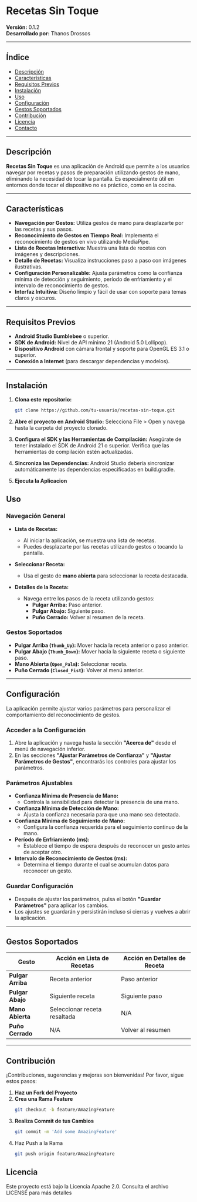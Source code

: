 # Recetas Sin Toque

**Versión:** 0.1.2  
**Desarrollado por:** Thanos Drossos

---

## Índice

- [Descripción](#descripción)
- [Características](#características)
- [Requisitos Previos](#requisitos-previos)
- [Instalación](#instalación)
- [Uso](#uso)
- [Configuración](#configuración)
- [Gestos Soportados](#gestos-soportados)
- [Contribución](#contribución)
- [Licencia](#licencia)
- [Contacto](#contacto)

---

## Descripción

**Recetas Sin Toque** es una aplicación de Android que permite a los usuarios navegar por recetas y pasos de preparación utilizando gestos de mano, eliminando la necesidad de tocar la pantalla. Es especialmente útil en entornos donde tocar el dispositivo no es práctico, como en la cocina.

---

## Características

- **Navegación por Gestos:** Utiliza gestos de mano para desplazarte por las recetas y sus pasos.
- **Reconocimiento de Gestos en Tiempo Real:** Implementa el reconocimiento de gestos en vivo utilizando MediaPipe.
- **Lista de Recetas Interactiva:** Muestra una lista de recetas con imágenes y descripciones.
- **Detalle de Recetas:** Visualiza instrucciones paso a paso con imágenes ilustrativas.
- **Configuración Personalizable:** Ajusta parámetros como la confianza mínima de detección y seguimiento, período de enfriamiento y el intervalo de reconocimiento de gestos.
- **Interfaz Intuitiva:** Diseño limpio y fácil de usar con soporte para temas claros y oscuros.

---

## Requisitos Previos

- **Android Studio Bumblebee** o superior.
- **SDK de Android:** Nivel de API mínimo 21 (Android 5.0 Lollipop).
- **Dispositivo Android** con cámara frontal y soporte para OpenGL ES 3.1 o superior.
- **Conexión a Internet** (para descargar dependencias y modelos).

---

## Instalación

1. **Clona este repositorio:**

   ```bash
   git clone https://github.com/tu-usuario/recetas-sin-toque.git
   ```
2. **Abre el proyecto en Android Studio:**
   Selecciona File > Open y navega hasta la carpeta del proyecto clonado.
3. **Configura el SDK y las Herramientas de Compilación:**
   Asegúrate de tener instalado el SDK de Android 21 o superior.
   Verifica que las herramientas de compilación estén actualizadas.
4. **Sincroniza las Dependencias:**
   Android Studio debería sincronizar automáticamente las dependencias especificadas en build.gradle.
5. **Ejecuta la Aplicacion**

## Uso

### Navegación General

- **Lista de Recetas:**
  - Al iniciar la aplicación, se muestra una lista de recetas.
  - Puedes desplazarte por las recetas utilizando gestos o tocando la pantalla.

- **Seleccionar Receta:**
  - Usa el gesto de **mano abierta** para seleccionar la receta destacada.

- **Detalles de la Receta:**
  - Navega entre los pasos de la receta utilizando gestos:
    - **Pulgar Arriba:** Paso anterior.
    - **Pulgar Abajo:** Siguiente paso.
    - **Puño Cerrado:** Volver al resumen de la receta.

### Gestos Soportados

- **Pulgar Arriba (`Thumb_Up`):** Mover hacia la receta anterior o paso anterior.
- **Pulgar Abajo (`Thumb_Down`):** Mover hacia la siguiente receta o siguiente paso.
- **Mano Abierta (`Open_Palm`):** Seleccionar receta.
- **Puño Cerrado (`Closed_Fist`):** Volver al menú anterior.

---

## Configuración

La aplicación permite ajustar varios parámetros para personalizar el comportamiento del reconocimiento de gestos.

### Acceder a la Configuración

1. Abre la aplicación y navega hasta la sección **"Acerca de"** desde el menú de navegación inferior.
2. En las secciones **"Ajustar Parámetros de Confianza"** y **"Ajustar Parámetros de Gestos"**, encontrarás los controles para ajustar los parámetros.

### Parámetros Ajustables

- **Confianza Mínima de Presencia de Mano:**
  - Controla la sensibilidad para detectar la presencia de una mano.
- **Confianza Mínima de Detección de Mano:**
  - Ajusta la confianza necesaria para que una mano sea detectada.
- **Confianza Mínima de Seguimiento de Mano:**
  - Configura la confianza requerida para el seguimiento continuo de la mano.
- **Período de Enfriamiento (ms):**
  - Establece el tiempo de espera después de reconocer un gesto antes de aceptar otro.
- **Intervalo de Reconocimiento de Gestos (ms):**
  - Determina el tiempo durante el cual se acumulan datos para reconocer un gesto.

### Guardar Configuración

- Después de ajustar los parámetros, pulsa el botón **"Guardar Parámetros"** para aplicar los cambios.
- Los ajustes se guardarán y persistirán incluso si cierras y vuelves a abrir la aplicación.

---

## Gestos Soportados

| Gesto            | Acción en Lista de Recetas       | Acción en Detalles de Receta |
|------------------|----------------------------------|------------------------------|
| **Pulgar Arriba**    | Receta anterior                  | Paso anterior                |
| **Pulgar Abajo**     | Siguiente receta                 | Siguiente paso               |
| **Mano Abierta**     | Seleccionar receta resaltada     | N/A                          |
| **Puño Cerrado**     | N/A                              | Volver al resumen            |

---

## Contribución

¡Contribuciones, sugerencias y mejoras son bienvenidas! Por favor, sigue estos pasos:

1. **Haz un Fork del Proyecto**
2. **Crea una Rama Feature**
   ```bash
   git checkout -b feature/AmazingFeature
3. **Realiza Commit de tus Cambios**
   ```bash
   git commit -m 'Add some AmazingFeature'
    ```
4. Haz Push a la Rama
    ```bash
    git push origin feature/AmazingFeature
    ```

## Licencia
Este proyecto está bajo la Licencia Apache 2.0. Consulta el archivo LICENSE para más detalles
